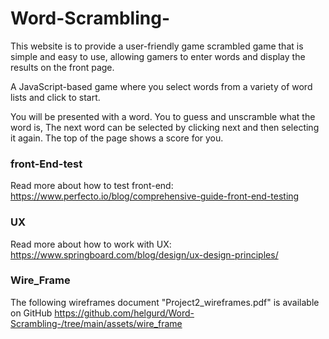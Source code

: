 # Word-Scrambling-
This website is to provide a user-friendly game scrambled game that is simple and easy to use, allowing gamers to enter words and display the results on the front page.

A JavaScript-based game where you select words from a variety of word lists and click to start.   

You will be presented with a word.
You to guess and unscramble what the word is, The next word can be selected by clicking next and then selecting it again.
The top of the page shows a score for you.

### front-End-test
Read more about how to test front-end: 
https://www.perfecto.io/blog/comprehensive-guide-front-end-testing

### UX 

Read more about how to work with UX: 
https://www.springboard.com/blog/design/ux-design-principles/


### Wire_Frame
The following wireframes document "Project2_wireframes.pdf" is available on GitHub
https://github.com/helgurd/Word-Scrambling-/tree/main/assets/wire_frame


